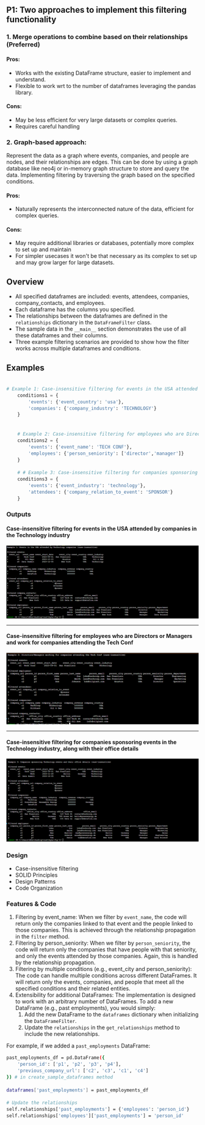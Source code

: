 ## P1: Two approaches to implement this filtering functionality

### 1. Merge operations to combine based on their relationships (Preferred) 
#### Pros: 
- Works with the existing DataFrame structure, easier to implement and understand.
- Flexible to work wrt to the number of dataframes leveraging the pandas library.
#### Cons: 
- May be less efficient for very large datasets or complex queries.
- Requires careful handling

### 2. Graph-based approach:
Represent the data as a graph where events, companies, and people are nodes, and their relationships are edges. This can be done by using a graph database like neo4j or in-memory graph structure to store and query the data. Implementing filtering by traversing the graph based on the specified conditions.
#### Pros: 
- Naturally represents the interconnected nature of the data, efficient for complex queries.
#### Cons: 
- May require additional libraries or databases, potentially more complex to set up and maintain
- For simpler usecases it won't be that necessary as its complex to set up and may grow larger for large datasets.

## Overview

* All specified dataframes are included: events, attendees, companies, company_contacts, and employees.
* Each dataframe has the columns you specified.
* The relationships between the dataframes are defined in the `relationships` dictionary in the `DataFrameFilter` class.
* The sample data in the `__main__` section demonstrates the use of all these dataframes and their columns.
* Three example filtering scenarios are provided to show how the filter works across multiple dataframes and conditions.

## Examples
```python

# Example 1: Case-insensitive filtering for events in the USA attended by companies in the Technology industry
    conditions1 = {
        'events': {'event_country': 'usa'},
        'companies': {'company_industry': 'TECHNOLOGY'}
    }


    # Example 2: Case-insensitive filtering for employees who are Directors or Managers and work for companies attending the Tech Conf
    conditions2 = {
        'events': {'event_name': 'TECH CONF'},
        'employees': {'person_seniority': ['director','manager']}
    }

    # # Example 3: Case-insensitive filtering for companies sponsoring events in the Technology industry, along with their office details
    conditions3 = {
        'events': {'event_industry': 'technology'},
        'attendees': {'company_relation_to_event': 'SPONSOR'}
    }

```

### Outputs
#### Case-insensitive filtering for events in the USA attended by companies in the Technology industry
![p1](./output/p11.png)

<hr />

#### Case-insensitive filtering for employees who are Directors or Managers and work for companies attending the Tech Conf
![p2](./output/p12.png)

<hr />

#### Case-insensitive filtering for companies sponsoring events in the Technology industry, along with their office details
![p3](./output/p13.png)


### Design

- Case-insensitive filtering
- SOLID Principles
- Design Patterns
- Code Organization

### Features & Code

1. Filtering by event_name:
   When we filter by `event_name`, the code will return only the companies linked to that event and the people linked to those companies. This is achieved through the relationship propagation in the `filter` method.
2. Filtering by person_seniority:
   When we filter by `person_seniority`, the code will return only the companies that have people with that seniority, and only the events attended by those companies. Again, this is handled by the relationship propagation.
3. Filtering by multiple conditions (e.g., event_city and person_seniority):
   The code can handle multiple conditions across different DataFrames. It will return only the events, companies, and people that meet all the specified conditions and their related entities.
4. Extensibility for additional DataFrames:
   The implementation is designed to work with an arbitrary number of DataFrames. To add a new DataFrame (e.g., past employments), you would simply:
   1. Add the new DataFrame to the `dataframes` dictionary when initializing the `DataFrameFilter`.
   2. Update the `relationships`  in the `get_relationships` method to include the new relationships.

For example, if we added a `past_employments` DataFrame:

```bash
past_employments_df = pd.DataFrame({
    'person_id': ['p1', 'p2', 'p3', 'p4'],
    'previous_company_url': ['c2', 'c3', 'c1', 'c4']
}) # in create_sample_dataframes method

dataframes['past_employments'] = past_employments_df

# Update the relationships
self.relationships['past_employments'] = {'employees': 'person_id'}
self.relationships['employees']['past_employments'] = 'person_id'

```

